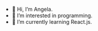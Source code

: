 - 👋 Hi, I’m Angela.
- 👀 I’m interested in programming.
- 🌱 I’m currently learning React.js.

<!---
Ang2207/Ang2207 is a ✨ special ✨ repository because its `README.md` (this file) appears on your GitHub profile.
You can click the Preview link to take a look at your changes.
--->

